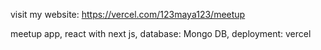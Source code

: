 visit my website: https://vercel.com/123maya123/meetup

meetup app,
react with next js,
database: Mongo DB,
deployment: vercel

